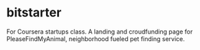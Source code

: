 bitstarter
==========
For Coursera startups class.  A landing and croudfunding page for PleaseFindMyAnimal, neighborhood fueled pet finding service.
